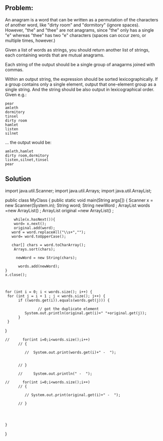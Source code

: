 ## Problem:
An anagram is a word that can be written as a permutation of the characters
of another word, like "dirty room" and "dormitory" (ignore spaces). However,
"the" and "thee" are not anagrams, since "the" only has a single "e" whereas
"thee" has two "e" characters (spaces can occur zero, or multiple times, however.)

Given a list of words as strings, you should return another list of strings,
each containing words that are mutual anagrams.

Each string of the output should be a single group of anagarms joined with commas.

Within an output string, the expression should be sorted lexicographically.
If a group contains only a single element, output that one-element group
as a single string. And the string should be also output in lexicographical
order.  Given e.g.:
```
pear
amleth
dormitory
tinsel
dirty room
hamlet
listen
silnet
```
... the output would be:
```
amleth,hamlet
dirty room,dormitory
listen,silnet,tinsel
pear
```

## Solution


import java.util.Scanner;
import java.util.Arrays;
import java.util.ArrayList;

public class MyClass {
    public static void main(String args[]) {
       Scanner x = new Scanner(System.in);
       String word;
         String newWord ;
         ArrayList<String> words =new ArrayList<String>() ;
         ArrayList<String> original =new ArrayList<String>() ;

        while(x.hasNext()){
        word= x.next();
        original.add(word);
       word = word.replaceAll("\\s+","");
       word= word.toUpperCase();

       char[] chars = word.toCharArray();
        Arrays.sort(chars);

         newWord = new String(chars);

          words.add(newWord);
    }
    x.close();



    for (int i = 0; i < words.size(); i++) {
     for (int j = i + 1 ; j < words.size(); j++) {
          if ((words.get(i)).equals(words.get(j))) {

                   // got the duplicate element
             System.out.println(original.get(i)+" "+original.get(j));
          }
     }
 }

    //      for(int i=0;i<words.size();i++)
		  // {

			 //  System.out.print(words.get(i)+" -  ");


		  // }

		  //     System.out.println(" -  ");

    //      for(int i=0;i<words.size();i++)
		  // {

			 // System.out.print(original.get(i)+" -  ");

		  // }




    }
}
